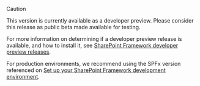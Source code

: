 
> [!CAUTION]
> This version is currently available as a developer preview. Please consider this release as public beta made available for testing.
>
> For more information on determining if a developer preview release is available, and how to install it, see [SharePoint Framework developer preview releases](developer-preview-beta-features.md).
>
> For production environments, we recommend using the SPFx version referenced on [Set up your SharePoint Framework development environment](set-up-your-development-environment.md).
